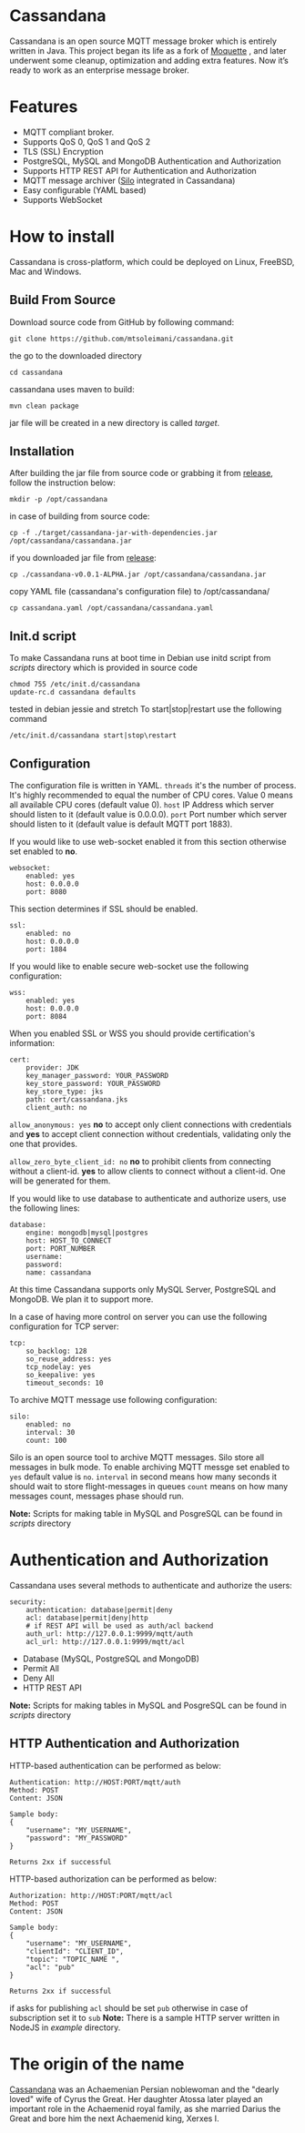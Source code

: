 # Cassandana
Cassandana is an open source MQTT message broker which is entirely written in Java. This project began its life as a fork of [Moquette](https://github.com/andsel/moquette) , and later underwent some cleanup, optimization and adding extra features. Now it’s ready to work as an enterprise message broker.


# Features

 - MQTT compliant broker.
 - Supports QoS 0, QoS 1 and QoS 2
 - TLS (SSL) Encryption
 - PostgreSQL, MySQL and MongoDB Authentication and Authorization
 - Supports HTTP REST API for Authentication and Authorization
 -  MQTT message archiver ([Silo](https://github.com/mtsoleimani/silo) integrated in Cassandana) 
 - Easy configurable (YAML based)
 - Supports WebSocket

# How to install
Cassandana is cross-platform, which could be deployed on Linux, FreeBSD, Mac and Windows.

## Build From Source
Download source code from GitHub by following command:
```
git clone https://github.com/mtsoleimani/cassandana.git 
```

the go to the downloaded directory 
```
cd cassandana 
```

cassandana uses maven to build:
```
mvn clean package
```
jar file will be created in a new directory is called *target*.

## Installation
After building the jar file from source code or grabbing it from [release](https://github.com/mtsoleimani/cassandana/releases), follow the instruction below:
```
mkdir -p /opt/cassandana
```
in case of building from source code:
```
cp -f ./target/cassandana-jar-with-dependencies.jar /opt/cassandana/cassandana.jar
```
if you downloaded jar file from [release](https://github.com/mtsoleimani/cassandana/releases):
```
cp ./cassandana-v0.0.1-ALPHA.jar /opt/cassandana/cassandana.jar
```
copy YAML file (cassandana's configuration file) to /opt/cassandana/
```
cp cassandana.yaml /opt/cassandana/cassandana.yaml
```

## Init.d script
To make Cassandana runs at boot time in Debian use initd script from *scripts* directory which is provided in source code
```cp ./scripts/initd /etc/init.d/cassandana
chmod 755 /etc/init.d/cassandana
update-rc.d cassandana defaults
```
tested in debian jessie and stretch
To start|stop|restart use the following command
```
/etc/init.d/cassandana start|stop\restart
```

## Configuration
The configuration file is written in YAML. 
``threads`` it's the number of process. It's highly recommended to equal the number of CPU cores. Value 0 means all available CPU cores (default value 0).
``host`` IP Address which server should listen to it (default value is 0.0.0.0).
``port`` Port number which server should listen to it (default value is default MQTT port 1883).


If you would like to use web-socket enabled it from this section otherwise set enabled to **no**.
```
websocket:
    enabled: yes  
    host: 0.0.0.0  
    port: 8080
```

This section determines if SSL should be enabled. 
```
ssl:
    enabled: no
    host: 0.0.0.0
    port: 1884  
```

If you would like to enable secure web-socket use the following configuration:

```
wss:
    enabled: yes
    host: 0.0.0.0
    port: 8084  
```

When you enabled SSL or WSS you should provide certification's information:
```
cert:
    provider: JDK
    key_manager_password: YOUR_PASSWORD
    key_store_password: YOUR_PASSWORD
    key_store_type: jks 
    path: cert/cassandana.jks
    client_auth: no
``` 

```allow_anonymous: yes```
**no** to accept only client connections with credentials and **yes** to accept client connection without credentials, validating only the one that provides.

``allow_zero_byte_client_id: no``
**no** to prohibit clients from connecting without a client-id. **yes** to allow clients to connect without a client-id. One will be generated for them.

If you would like to use database to authenticate and authorize users, use the following lines:
```
database:
    engine: mongodb|mysql|postgres
    host: HOST_TO_CONNECT
    port: PORT_NUMBER
    username: 
    password: 
    name: cassandana
```
At this time Cassandana supports only MySQL Server, PostgreSQL and MongoDB. We plan it to support more.

In a case of having more control on server you can use the following configuration for TCP server:
```
tcp:
    so_backlog: 128
    so_reuse_address: yes
    tcp_nodelay: yes
    so_keepalive: yes
    timeout_seconds: 10
```

To archive MQTT message use following configuration:
```
silo:
    enabled: no
    interval: 30
    count: 100
```
Silo is an open source tool to archive MQTT messages. Silo store all messages in bulk mode. 
To enable archiving MQTT messge set enabled to ``yes`` default value is ``no``.
``interval`` in second means how many seconds it should wait to store flight-messages in queues
``count`` means on how many messages count, messages phase should run.

**Note:** Scripts for making table in MySQL and PosgreSQL can be found in *scripts* directory

# Authentication and Authorization
Cassandana uses several methods to authenticate and authorize the users:
```
security:
    authentication: database|permit|deny
    acl: database|permit|deny|http    
    # if REST API will be used as auth/acl backend
    auth_url: http://127.0.0.1:9999/mqtt/auth 
    acl_url: http://127.0.0.1:9999/mqtt/acl  
```

 - Database (MySQL, PostgreSQL and MongoDB)
 - Permit All 
 - Deny All
 - HTTP REST API

**Note:** Scripts for making tables in MySQL and PosgreSQL can be found    in *scripts* directory

## HTTP Authentication and Authorization
HTTP-based authentication can be performed as below:
```
Authentication: http://HOST:PORT/mqtt/auth 
Method: POST 
Content: JSON

Sample body:
{
	"username": "MY_USERNAME",
	"password": "MY_PASSWORD"
}

Returns 2xx if successful 
```

HTTP-based authorization can be performed as below:
```
Authorization: http://HOST:PORT/mqtt/acl 
Method: POST 
Content: JSON

Sample body:
{
	"username": "MY_USERNAME",
	"clientId": "CLIENT_ID",
	"topic": "TOPIC_NAME ",
	"acl": "pub"
}

Returns 2xx if successful 
```
if asks for publishing ``acl`` should be set ``pub`` otherwise in case of subscription set it to ``sub``
**Note:** There is a sample HTTP server written in NodeJS in *example* directory.

# The origin of the name
[Cassandana](https://en.wikipedia.org/wiki/Cassandane) was an Achaemenian Persian noblewoman and the "dearly loved" wife of Cyrus the Great. Her daughter Atossa later played an important role in the Achaemenid royal family, as she married Darius the Great and bore him the next Achaemenid king, Xerxes I.

